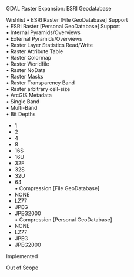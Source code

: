 GDAL Raster Expansion:  ESRI Geodatabase

Wishlist
• ESRI Raster [File GeoDatabase] Support  
• ESRI Raster [Personal GeoDatabase] Support  
• Internal Pyramids/Overviews  
• External Pyramids/Overviews  
• Raster Layer Statistics Read/Write  
• Raster Attribute Table  
• Raster Colormap  
• Raster Worldfile  
• Raster NoData  
• Raster Masks  
• Raster Transparency Band  
• Raster arbitrary cell-size  
• ArcGIS Metadata  
• Single Band  
• Multi-Band  
• Bit Depths  
  - 1  
  - 2  
  - 4  
  - 8  
  - 16S  
  - 16U  
  - 32F  
  - 32S  
  - 32U  
  - 64  
• Compression [File GeoDatabase]  
  - NONE  
  - LZ77  
  - JPEG  
  - JPEG2000  
• Compression [Personal GeoDatabase]  
  - NONE  
  - LZ77  
  - JPEG  
  - JPEG2000  

Implemented  

Out of Scope  